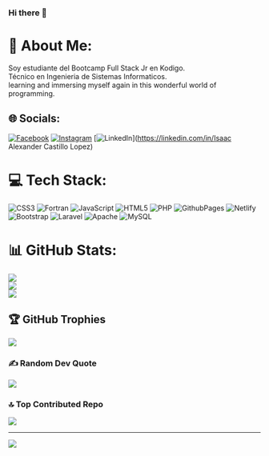 ### Hi there 👋

<!--
**Alexander-Castillo/Alexander-Castillo** is a ✨ _special_ ✨ repository because its `README.md` (this file) appears on your GitHub profile.

Here are some ideas to get you started:

- 🔭 I’m currently working on ...
- 🌱 I’m currently learning ...
- 👯 I’m looking to collaborate on ...
- 🤔 I’m looking for help with ...
- 💬 Ask me about ...
- 📫 How to reach me: ...
- 😄 Pronouns: ...
- ⚡ Fun fact: ...
-->
# 💫 About Me:
Soy estudiante del Bootcamp Full Stack Jr en Kodigo.<br>Técnico en Ingenieria de Sistemas Informaticos.<br>learning and immersing myself again in this wonderful world of programming.


## 🌐 Socials:
[![Facebook](https://img.shields.io/badge/Facebook-%231877F2.svg?logo=Facebook&logoColor=white)](https://facebook.com/@AlexCastillo21) [![Instagram](https://img.shields.io/badge/Instagram-%23E4405F.svg?logo=Instagram&logoColor=white)](https://instagram.com/alexander_castillo.2104) [![LinkedIn](https://img.shields.io/badge/LinkedIn-%230077B5.svg?logo=linkedin&logoColor=white)](https://linkedin.com/in/Isaac Alexander Castillo Lopez) 

# 💻 Tech Stack:
![CSS3](https://img.shields.io/badge/css3-%231572B6.svg?style=plastic&logo=css3&logoColor=white) ![Fortran](https://img.shields.io/badge/Fortran-%23734F96.svg?style=plastic&logo=fortran&logoColor=white) ![JavaScript](https://img.shields.io/badge/javascript-%23323330.svg?style=plastic&logo=javascript&logoColor=%23F7DF1E) ![HTML5](https://img.shields.io/badge/html5-%23E34F26.svg?style=plastic&logo=html5&logoColor=white) ![PHP](https://img.shields.io/badge/php-%23777BB4.svg?style=plastic&logo=php&logoColor=white) ![GithubPages](https://img.shields.io/badge/github%20pages-121013?style=plastic&logo=github&logoColor=white) ![Netlify](https://img.shields.io/badge/netlify-%23000000.svg?style=plastic&logo=netlify&logoColor=#00C7B7) ![Bootstrap](https://img.shields.io/badge/bootstrap-%238511FA.svg?style=plastic&logo=bootstrap&logoColor=white) ![Laravel](https://img.shields.io/badge/laravel-%23FF2D20.svg?style=plastic&logo=laravel&logoColor=white) ![Apache](https://img.shields.io/badge/apache-%23D42029.svg?style=plastic&logo=apache&logoColor=white) ![MySQL](https://img.shields.io/badge/mysql-%2300000f.svg?style=plastic&logo=mysql&logoColor=white)
# 📊 GitHub Stats:
![](https://github-readme-stats.vercel.app/api?username=Alexander-Castillo&theme=dark&hide_border=false&include_all_commits=false&count_private=false)<br/>
![](https://github-readme-streak-stats.herokuapp.com/?user=Alexander-Castillo&theme=dark&hide_border=false)<br/>
![](https://github-readme-stats.vercel.app/api/top-langs/?username=Alexander-Castillo&theme=dark&hide_border=false&include_all_commits=false&count_private=false&layout=compact)

## 🏆 GitHub Trophies
![](https://github-profile-trophy.vercel.app/?username=Alexander-Castillo&theme=juicyfresh&no-frame=false&no-bg=true&margin-w=4)

### ✍️ Random Dev Quote
![](https://quotes-github-readme.vercel.app/api?type=vetical&theme=radical)

### 🔝 Top Contributed Repo
![](https://github-contributor-stats.vercel.app/api?username=Alexander-Castillo&limit=5&theme=dark_dimmed&combine_all_yearly_contributions=true)

---
[![](https://visitcount.itsvg.in/api?id=Alexander-Castillo&icon=0&color=3)](https://visitcount.itsvg.in)

<!-- Proudly created with GPRM ( https://gprm.itsvg.in ) -->
